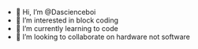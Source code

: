 - 👋 Hi, I’m @Dascienceboi
- 👀 I’m interested in block coding
- 🌱 I’m currently learning to code
- 💞️ I’m looking to collaborate on hardware not software

<!---
Dascienceboi/Dascienceboi is a ✨ special ✨ repository because its `README.md` (this file) appears on your GitHub profile.
You can click the Preview link to take a look at your changes.
--->
